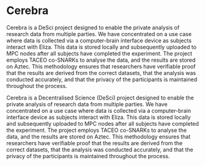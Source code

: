 # Cerebra
Cerebra is a DeSci project designed to enable the private analysis of research data from multiple parties. 
We have concentrated on a use case where data is collected via a computer-brain interface device as subjects interact with Eliza. 
This data is stored locally and subsequently uploaded to MPC nodes after all subjects have completed the experiment. 
The project employs TACEO co-SNARKs to analyse the data, and the results are stored on Aztec. 
This methodology ensures that researchers have verifiable proof that the results are derived from the correct datasets, that the analysis was conducted accurately, and that the privacy of the participants is maintained throughout the process.

Cerebra is a Decentralised Science (DeSci) project designed to enable the private analysis of research data from multiple parties. 
We have concentrated on a use case where data is collected via a computer-brain interface device as subjects interact with Eliza. 
This data is stored locally and subsequently uploaded to MPC nodes after all subjects have completed the experiment. 
The project employs TACEO co-SNARKs to analyse the data, and the results are stored on Aztec. 
This methodology ensures that researchers have verifiable proof that the results are derived from the correct datasets, that the analysis was conducted accurately, and that the privacy of the participants is maintained throughout the process.

